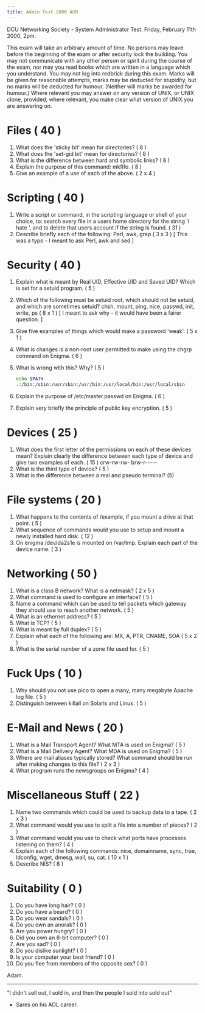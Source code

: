 ```yaml
---
title: Admin Test 2000 AGM
---
```


DCU Networking Society - System Administrator Test. Friday, February 11th 2000,
2pm.

This exam will take an arbitrary amount of time. No persons may leave before the
beginning of the exam or after security lock the building. You may not
communicate with any other person or spirit during the course of the exam, nor
may you read books which are written in a language which you understand. You may
not log into redbrick during this exam. Marks will be given for reasonable
attempts, marks may be deducted for stupidity, but no marks will be deducted for
humour. (Neither will marks be awarded for humour.) Where relevant you may
answer on any version of UNIX, or UNIX clone, provided, where relevant, you make
clear what version of UNIX you are answering on.

# Files ( 40 )

1. What does the 'sticky bit' mean for directories? ( 8 )
1. What does the 'set-gid bit' mean for directories? ( 8 )
1. What is the difference between hard and symbolic links? ( 8 )
1. Explain the purpose of this command: mkfifo. ( 8 )
1. Give an example of a use of each of the above. ( 2 x 4 )

# Scripting ( 40 )

1. Write a script or command, in the scripting language or shell of your choice,
   to: search every file in a users home directory for the string 'i hate
   <insert your username here>', and to delete that users account if the string
   is found. ( 31 )
1. Describe briefly each of the following: Perl, awk, grep ( 3 x 3 ) [ This was
   a typo - I meant to ask Perl, awk and sed ]

# Security ( 40 )

1. Explain what is meant by Real UID, Effective UID and Saved UID? Which is set
   for a setuid program. ( 5 )
1. Which of the following must be setuid root, which should not be setuid, and
   which are sometimes setuid? chsh, mount, ping, nice, passwd, init, write, ps
   ( 8 x 1 ) [ I meant to ask why - it would have been a fairer question. ]
1. Give five examples of things which would make a password 'weak'. ( 5 x 1 )
1. What is changes is a non-root user permitted to make using the chgrp command
   on Enigma. ( 6 )
1. What is wrong with this? Why? ( 5 )

   ```bash
   echo $PATH
   .:/bin:/sbin:/usr/sbin:/usr/bin:/usr/local/bin:/usr/local/sbin
   ```

1. Explain the purpose of /etc/master.passwd on Enigma. ( 6 )
1. Explain very briefly the principle of public key encryption. ( 5 )

# Devices ( 25 )

1. What does the first letter of the permissions on each of these devices mean?
   Explain clearly the difference between each type of device and give two
   examples of each. ( 15 ) crw-rw-rw- brw-r-----
1. What is the third type of device? ( 5 )
1. What is the difference between a real and pseudo terminal? (5)

# File systems ( 20 )

1. What happens to the contents of /example, if you mount a drive at that point.
   ( 5 )
1. What sequence of commands would you use to setup and mount a newly installed
   hard disk. ( 12 )
1. On enigma /dev/da2s1e is mounted on /var/tmp. Explain each part of the device
   name. ( 3 )

# Networking ( 50 )

1. What is a class B network? What is a netmask? ( 2 x 5 )
1. What command is used to configure an interface? ( 5 )
1. Name a command which can be used to tell packets which gateway they should
   use to reach another network. ( 5 )
1. What is an ethernet address? ( 5 )
1. What is TCP? ( 5 )
1. What is meant by full duplex? ( 5 )
1. Explain what each of the following are: MX, A, PTR, CNAME, SOA ( 5 x 2 )
1. What is the serial number of a zone file used for. ( 5 )

# Fuck Ups ( 10 )

1. Why should you not use pico to open a many, many megabyte Apache log file. (
   5 )
1. Distinguish between killall on Solaris and Linux. ( 5 )

# E-Mail and News ( 20 )

1. What is a Mail Transport Agent? What MTA is used on Enigma? ( 5 )
1. What is a Mail Delivery Agent? What MDA is used on Enigma? ( 5 )
1. Where are mail aliases typically stored? What command should be run after
   making changes to this file? ( 2 x 3 )
1. What program runs the newsgroups on Enigma? ( 4 )

# Miscellaneous Stuff ( 22 )

1. Name two commands which could be used to backup data to a tape. ( 2 x 3 )
1. What command would you use to split a file into a number of pieces? ( 2 )
1. What command would you use to check what ports have processes listening on
   them? ( 4 )
1. Explain each of the following commands: nice, domainname, sync, true,
   ldconfig, wget, dmesg, wall, su, cat. ( 10 x 1 )
1. Describe NIS? ( 8 )

# Suitability ( 0 )

1. Do you have long hair? ( 0 )
1. Do you have a beard? ( 0 )
1. Do you wear sandals? ( 0 )
1. Do you own an anorak? ( 0 )
1. Are you power hungry? ( 0 )
1. Did you own an 8-bit computer? ( 0 )
1. Are you sad? ( 0 )
1. Do you dislike sunlight? ( 0 )
1. Is your computer your best friend? ( 0 )
1. Do you flee from members of the opposite sex? ( 0 )

Adam.

---

"I didn't sell out, I sold in, and then the people I sold into sold out"

- Sares on his AOL career.
